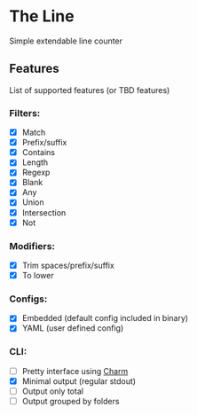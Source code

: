 # The Line

Simple extendable line counter

## Features

List of supported features (or TBD features)

### Filters:

- [X] Match
- [X] Prefix/suffix
- [X] Contains
- [X] Length
- [X] Regexp
- [X] Blank
- [X] Any
- [X] Union
- [X] Intersection
- [X] Not

### Modifiers:

- [X] Trim spaces/prefix/suffix
- [X] To lower

### Configs:

- [X] Embedded (default config included in binary)
- [X] YAML (user defined config)

### CLI:

- [ ] Pretty interface using [Charm](https://charm.sh/)
- [X] Minimal output (regular stdout)
- [ ] Output only total
- [ ] Output grouped by folders